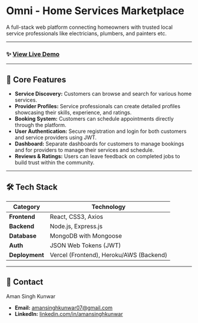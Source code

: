 # Omni - Home Services Marketplace

A full-stack web platform connecting homeowners with trusted local service professionals like electricians, plumbers, and painters etc.

---

### ✨ [View Live Demo](https://aman-singh-kunwar.github.io/Omni/)

---

## 🚀 Core Features

- **Service Discovery:** Customers can browse and search for various home services.
- **Provider Profiles:** Service professionals can create detailed profiles showcasing their skills, experience, and ratings.
- **Booking System:** Customers can schedule appointments directly through the platform.
- **User Authentication:** Secure registration and login for both customers and service providers using JWT.
- **Dashboard:** Separate dashboards for customers to manage bookings and for providers to manage their services and schedule.
- **Reviews & Ratings:** Users can leave feedback on completed jobs to build trust within the community.

---

## 🛠️ Tech Stack

| Category       | Technology                              |
| -------------- | --------------------------------------- |
| **Frontend**   | React, CSS3, Axios                      |
| **Backend**    | Node.js, Express.js                     |
| **Database**   | MongoDB with Mongoose                   |
| **Auth**       | JSON Web Tokens (JWT)                   |
| **Deployment** | Vercel (Frontend), Heroku/AWS (Backend) |

---

## 📧 Contact

Aman Singh Kunwar

- **Email:** amansinghkunwar07@gmail.com
- **LinkedIn:** [linkedin.com/in/amansinghkunwar](https://linkedin.com/in/amansinghkunwar)
